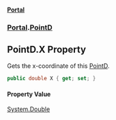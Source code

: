 #### [Portal](index.md 'index')
### [Portal](Portal.md 'Portal').[PointD](PointD.md 'Portal.PointD')

## PointD.X Property

Gets the x-coordinate of this [PointD](PointD.md 'Portal.PointD').

```csharp
public double X { get; set; }
```

#### Property Value
[System.Double](https://docs.microsoft.com/en-us/dotnet/api/System.Double 'System.Double')